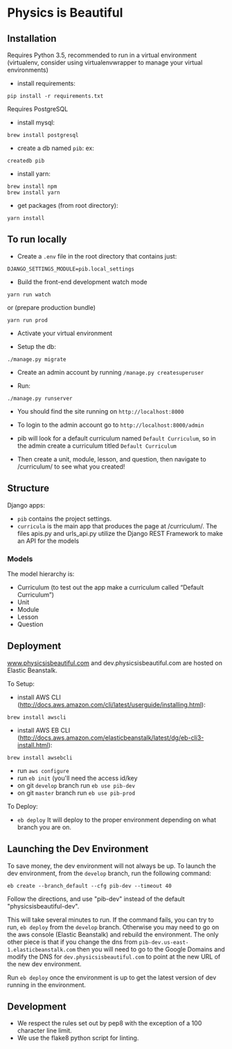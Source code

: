 # Physics is Beautiful

## Installation

Requires Python 3.5, recommended to run in a virtual environment (virtualenv, consider using virtualenvwrapper to manage your virtual environments)

* install requirements:
```
pip install -r requirements.txt
```

Requires PostgreSQL

* install mysql:
```
brew install postgresql
```
* create a db named `pib`:  ex:

```
createdb pib
```

* install yarn:
```
brew install npm
brew install yarn
```

* get packages (from root directory):
```
yarn install
```

## To run locally
* Create a `.env` file in the root directory that contains just:
```
DJANGO_SETTINGS_MODULE=pib.local_settings
``` 
* Build the front-end
development watch mode
```
yarn run watch
```
or (prepare production bundle)
```
yarn run prod
```

* Activate your virtual environment

* Setup the db:
```
./manage.py migrate
```

* Create an admin account by running `/manage.py createsuperuser`

* Run:
```
./manage.py runserver
```
* You should find the site running on `http://localhost:8000`

* To login to the admin account go to `http://localhost:8000/admin`

* pib will look for a default curriculum named `Default Curriculum`, so in the admin create a curriculum titled `Default Curriculum`

* Then create a unit, module, lesson, and question, then navigate to /curriculum/ to see what you created!

## Structure
Django apps:
* `pib` contains the project settings. 
* `curricula` is the main app that produces the page at /curriculum/. The files apis.py and urls_api.py utilize the Django REST Framework to make an API for the models

### Models
The model hierarchy is:
* Curriculum (to test out the app make a curriculum called “Default Curriculum”)
* Unit 
* Module
* Lesson
* Question

## Deployment

www.physicsisbeautiful.com and dev.physicsisbeautiful.com are hosted on Elastic Beanstalk.

To Setup:

* install AWS CLI (http://docs.aws.amazon.com/cli/latest/userguide/installing.html):
```
brew install awscli
```
* install AWS EB CLI (http://docs.aws.amazon.com/elasticbeanstalk/latest/dg/eb-cli3-install.html):
```
brew install awsebcli
```
* run `aws configure` 
* run `eb init` (you'll need the access id/key
* on git `develop` branch run `eb use pib-dev`
* on git `master` branch run `eb use pib-prod`

To Deploy:

* `eb deploy`
It will deploy to the proper environment depending on what branch you are on.


## Launching the Dev Environment

To save money, the dev environment will not always be up. To launch the dev environment, from the `develop` branch, run the following command:

```
eb create --branch_default --cfg pib-dev --timeout 40
```

Follow the directions, and use "pib-dev" instead of the default "physicsisbeautiful-dev".

This will take several minutes to run. If the command fails, you can try to run, `eb deploy` from the `develop` branch. Otherwise you may need to go on the aws console (Elastic Beanstalk) and rebuild the environment. The only other piece is that if you change the dns from `pib-dev.us-east-1.elasticbeanstalk.com` then you will need to go to the Google Domains and modify the DNS for `dev.physicsisbeautiful.com` to point at the new URL of the new dev environment.

Run `eb deploy` once the environment is up to get the latest version of dev running in the environment.



## Development

* We respect the rules set out by pep8 with the exception of a 100 character line limit.
* We use the flake8 python script for linting.
